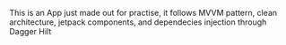 This is an App just made out for practise, it follows MVVM pattern, clean architecture, jetpack components, and dependecies injection through Dagger Hilt
